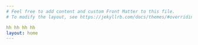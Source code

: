 ```yaml
---
# Feel free to add content and custom Front Matter to this file.
# To modify the layout, see https://jekyllrb.com/docs/themes/#overriding-theme-defaults

hh hh hh hh
layout: home
---
```

